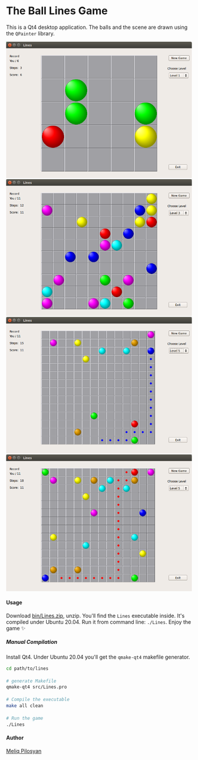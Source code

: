 # The Ball Lines Game

This is a Qt4 desktop application. The balls and the scene are drawn using the `QPainter` library.

![](/screenshots/level-1.png?raw=true "Lines at level 1")<br/>
![](/screenshots/level-3.png?raw=true "Lines at level 3")<br/>
![](/screenshots/moving-1.png?raw=true "Moving ball")<br/>
![](/screenshots/moving-2.png?raw=true "Moving ball")

#### Usage
Download [bin/Lines.zip](bin/Lines.zip?raw=true), unzip. You'll find the `Lines` executable inside.
It's compiled under Ubuntu 20.04. Run it from command line: `./Lines`.
Enjoy the game :sparkles:

##### Manual Compilation
Install Qt4. Under Ubuntu 20.04 you'll get the `qmake-qt4` makefile generator.

```bash
cd path/to/lines

# generate Makefile
qmake-qt4 src/Lines.pro

# Compile the executable
make all clean

# Run the game
./Lines
```

#### Author
[Meliq Pilosyan](https://github.com/melopilosyan)
